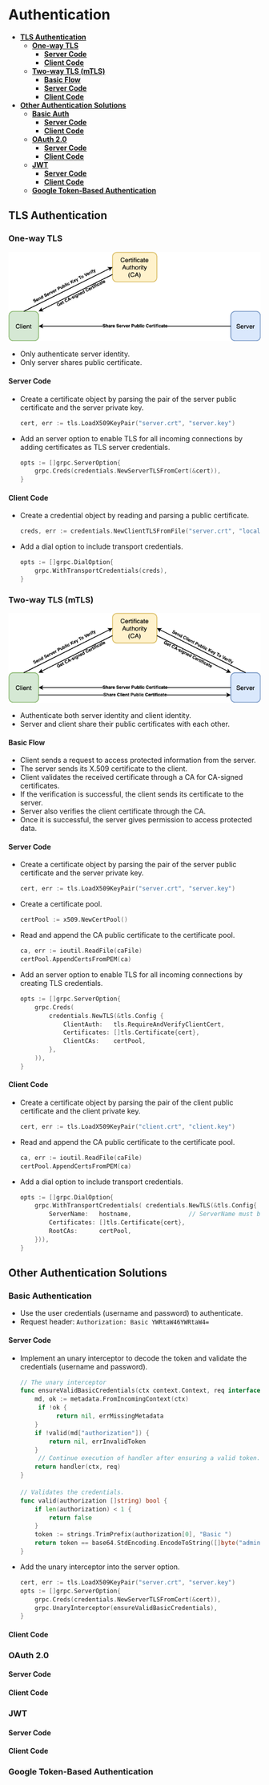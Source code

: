 # Authentication

- [**TLS Authentication**]()
   - [**One-way TLS**]()
      - [**Server Code**]()
      - [**Client Code**]()
   - [**Two-way TLS (mTLS)**]()
      - [**Basic Flow**]()
      - [**Server Code**]()
      - [**Client Code**]()
- [**Other Authentication Solutions**]()
   - [**Basic Auth**]()
      - [**Server Code**]()
      - [**Client Code**]()
   - [**OAuth 2.0**]()
      - [**Server Code**]()
      - [**Client Code**]()
   - [**JWT**]()
      - [**Server Code**]()
      - [**Client Code**]()
   - [**Google Token-Based Authentication**]()

## TLS Authentication
### One-way TLS
![](../docs/diagram/tls.png)
- Only authenticate server identity.
- Only server shares public certificate.
#### Server Code
- Create a certificate object by parsing the pair of the server public certificate and the server private key.
  ```go
  cert, err := tls.LoadX509KeyPair("server.crt", "server.key")
  ```
- Add an server option to enable TLS for all incoming connections by adding certificates as TLS server credentials.
  ```go
  opts := []grpc.ServerOption{
      grpc.Creds(credentials.NewServerTLSFromCert(&cert)),
  }
  ```

#### Client Code
- Create a credential object by reading and parsing a public certificate.
  ```go
  creds, err := credentials.NewClientTLSFromFile("server.crt", "localhost")
  ```
- Add a dial option to include transport credentials.
  ```go
  opts := []grpc.DialOption{
      grpc.WithTransportCredentials(creds),
  }
  ```

### Two-way TLS (mTLS)
![](../docs/diagram/mtls.png)
- Authenticate both server identity and client identity.
- Server and client share their public certificates with each other.

#### Basic Flow
- Client sends a request to access protected information from the server.
- The server sends its X.509 certificate to the client.
- Client validates the received certificate through a CA for CA-signed certificates.
- If the verification is successful, the client sends its certificate to the server.
- Server also verifies the client certificate through the CA.
- Once it is successful, the server gives permission to access protected data.

#### Server Code
- Create a certificate object by parsing the pair of the server public certificate and the server private key.
  ```go
  cert, err := tls.LoadX509KeyPair("server.crt", "server.key")
  ```
- Create a certificate pool.
  ```go
  certPool := x509.NewCertPool()
  ```
- Read and append the CA public certificate to the certificate pool.
  ```go
  ca, err := ioutil.ReadFile(caFile)
  certPool.AppendCertsFromPEM(ca)
  ```
- Add an server option to enable TLS for all incoming connections by creating TLS credentials.
  ```go
  opts := []grpc.ServerOption{
      grpc.Creds(
          credentials.NewTLS(&tls.Config {
              ClientAuth:   tls.RequireAndVerifyClientCert,
              Certificates: []tls.Certificate{cert},
              ClientCAs:    certPool,
          },
      )),
  }
  ```

#### Client Code
- Create a certificate object by parsing the pair of the client public certificate and the client private key.
  ```go
  cert, err := tls.LoadX509KeyPair("client.crt", "client.key")
  ```
- Read and append the CA public certificate to the certificate pool.
  ```go
  ca, err := ioutil.ReadFile(caFile)
  certPool.AppendCertsFromPEM(ca)
  ```
- Add a dial option to include transport credentials.
  ```go
  opts := []grpc.DialOption{
      grpc.WithTransportCredentials( credentials.NewTLS(&tls.Config{
          ServerName:   hostname,                // ServerName must be equal to the Common Name on the certificate.
          Certificates: []tls.Certificate{cert},
          RootCAs:      certPool,
      })),
  }
  ```
  
## Other Authentication Solutions
### Basic Authentication
- Use the user credentials (username and password) to authenticate.
- Request header: `Authorization: Basic YWRtaW46YWRtaW4=`
#### Server Code
- Implement an unary interceptor to decode the token and validate the credentials (username and password).
  ```go
  // The unary interceptor
  func ensureValidBasicCredentials(ctx context.Context, req interface{}, info *grpc.UnaryServerInfo, handler grpc.UnaryHandler) (interface{}, error) {
      md, ok := metadata.FromIncomingContext(ctx)
	   if !ok {
	        return nil, errMissingMetadata
      }
      if !valid(md["authorization"]) {
          return nil, errInvalidToken
      }
	   // Continue execution of handler after ensuring a valid token.
      return handler(ctx, req)
  }

  // Validates the credentials.
  func valid(authorization []string) bool {
      if len(authorization) < 1 {
          return false
      }
      token := strings.TrimPrefix(authorization[0], "Basic ")
      return token == base64.StdEncoding.EncodeToString([]byte("admin:admin"))    // username = "admin", password = "admin"
  }
  ```
- Add the unary interceptor into the server option.
  ```go
  cert, err := tls.LoadX509KeyPair("server.crt", "server.key")
  opts := []grpc.ServerOption{
      grpc.Creds(credentials.NewServerTLSFromCert(&cert)),
      grpc.UnaryInterceptor(ensureValidBasicCredentials),
  }
  ```

#### Client Code

### OAuth 2.0
#### Server Code
#### Client Code

### JWT
#### Server Code
#### Client Code

### Google Token-Based Authentication
